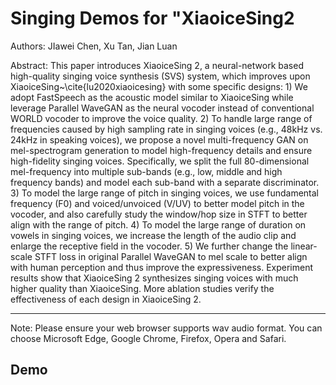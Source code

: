 # Singing Demos for "XiaoiceSing2

Authors: JIawei Chen, Xu Tan, Jian Luan

Abstract: This paper introduces XiaoiceSing 2, a neural-network based high-quality singing voice synthesis (SVS) system, which improves upon XiaoiceSing~\cite{lu2020xiaoicesing} with some specific designs: 1) We adopt FastSpeech as the acoustic model similar to XiaoiceSing while leverage Parallel WaveGAN as the neural vocoder instead of conventional WORLD vocoder to improve the voice quality. 2) To handle large range of frequencies caused by high sampling rate in singing voices (e.g., 48kHz vs. 24kHz in speaking voices), we propose a novel multi-frequency GAN on mel-spectrogram generation to model high-frequency details and ensure high-fidelity singing voices. Specifically, we split the full 80-dimensional mel-frequency into multiple sub-bands (e.g., low, middle and high frequency bands) and model each sub-band with a separate discriminator. 3) To model the large range of pitch in singing voices, we use fundamental frequency (F0) and voiced/unvoiced (V/UV) to better model pitch in the vocoder, and also carefully study the window/hop size in STFT to better align with the range of pitch. 4) To model the large range of duration on vowels in singing voices, we increase the length of the audio clip and enlarge the receptive field in the vocoder. 5) We further change the linear-scale STFT loss in original Parallel WaveGAN to mel scale to better align with human perception and thus improve the expressiveness. Experiment results show that XiaoiceSing 2 synthesizes singing voices with much higher quality than XiaoiceSing. More ablation studies verify the effectiveness of each design in XiaoiceSing 2. 

---

Note: Please ensure your web browser supports wav audio format. You can choose Microsoft Edge, Google Chrome, Firefox, Opera and Safari.

## Demo

